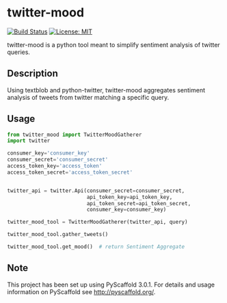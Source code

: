 twitter-mood
============
[![Build Status](https://travis-ci.org/jmhossler/twitter-mood.svg?branch=master)](https://travis-ci.org/jmhossler/twitter-mood)
[![License: MIT](https://img.shields.io/badge/License-MIT-yellow.svg)](https://opensource.org/licenses/MIT)

twitter-mood is a python tool meant to simplify sentiment analysis of twitter queries.


Description
-----------

Using textblob and python-twitter, twitter-mood aggregates sentiment analysis of
tweets from twitter matching a specific query.

Usage
-----

```python
from twitter_mood import TwitterMoodGatherer
import twitter

consumer_key='consumer_key'
consumer_secret='consumer_secret'
access_token_key='access_token'
access_token_secret='access_token_secret'


twitter_api = twitter.Api(consumer_secret=consumer_secret,
                          api_token_key=api_token_key,
                          api_token_secret=api_token_secret,
                          consumer_key=consumer_key)

twitter_mood_tool = TwitterMoodGatherer(twitter_api, query)

twitter_mood_tool.gather_tweets()

twitter_mood_tool.get_mood()  # return Sentiment Aggregate
```


Note
----

This project has been set up using PyScaffold 3.0.1. For details and usage
information on PyScaffold see http://pyscaffold.org/.
